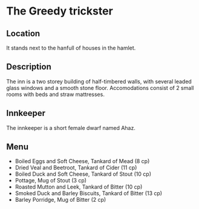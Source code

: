 # The Greedy trickster

## Location	
It stands next to the hanfull of houses in the hamlet.

## Description	
The inn is a two storey building of half-timbered walls, with several leaded glass windows and a smooth stone floor. Accomodations consist of 2 small rooms with beds and straw mattresses.

## Innkeeper	
The innkeeper is a short female dwarf named Ahaz.

## Menu	
- Boiled Eggs and Soft Cheese, Tankard of Mead (8 cp)
- Dried Veal and Beetroot, Tankard of Cider (11 cp)
- Boiled Duck and Soft Cheese, Tankard of Stout (10 cp)
- Pottage, Mug of Stout (3 cp)
- Roasted Mutton and Leek, Tankard of Bitter (10 cp)
- Smoked Duck and Barley Biscuits, Tankard of Bitter (13 cp)
- Barley Porridge, Mug of Bitter (2 cp)